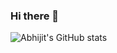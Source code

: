 ### Hi there 👋

<!--
**the-supernova/the-supernova** is a ✨ _special_ ✨ repository because its `README.md` (this file) appears on your GitHub profile.

Here are some ideas to get you started:

- 🔭 I’m currently working on ...
- 🌱 I’m currently learning ...
- 👯 I’m looking to collaborate on ...
- 🤔 I’m looking for help with ...
- 💬 Ask me about ...
- 📫 How to reach me: ...
- 😄 Pronouns: ...
- ⚡ Fun fact: ...
-->
![Abhijit's GitHub stats](https://github-readme-stats.vercel.app/api?username=the-supernova&count_private=true&show_icons=true&theme=aura)
